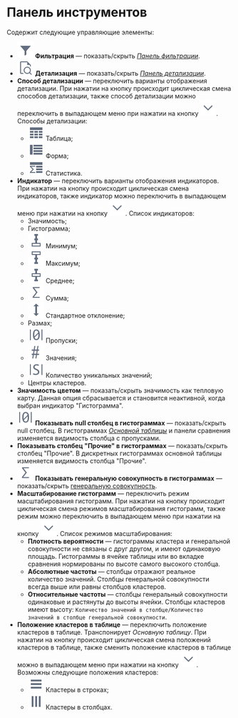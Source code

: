 # Панель инструментов

Содержит следующие управляющие элементы:

* ![Фильтрация](../../images/icons/toolbar-controls/filter_default.svg) **Фильтрация** — показать/скрыть [*Панель фильтрации*](./filter-panel.md).
* ![Детализация](../../images/icons/toolbar-controls/show-fast-viewer_default.svg) **Детализация** — показать/скрыть [*Панель детализации*](./details.md).
* **Способ детализации** — переключить варианты отображения детализации. При нажатии на кнопку происходит циклическая смена способов детализации, также способ детализации можно переключить в выпадающем меню при нажатии на кнопку ![Раскрыть](../../images/icons/toolbar-controls/down_default.svg). Способы детализации:
  * ![Таблица](../../images/icons/cube/detailing/browse_default.svg) Таблица;
  * ![Форма](../../images/icons/cube/detailing/form_default.svg) Форма;
  * ![Статистика](../../images/icons/cube/detailing/stat_default.svg) Статистика.
* **Индикатор** — переключить варианты отображения индикаторов. При нажатии на кнопку происходит циклическая смена индикаторов, также индикатор можно переключить в выпадающем меню при нажатии на кнопку ![Раскрыть](../../images/icons/toolbar-controls/down_default.svg). Список индикаторов:
  * Значимость;
  * Гистограмма;
  * ![Минимум](../../images/icons/toolbar-controls/min_default.svg) Минимум;
  * ![Максимум](../../images/icons/toolbar-controls/max_default.svg) Максимум;
  * ![Среднее](../../images/icons/toolbar-controls/avg_default.svg) Среднее;
  * ![Сумма](../../images/icons/toolbar-controls/sum_default.svg) Сумма;
  * ![Стандартное отклонение](../../images/icons/toolbar-controls/stddev_default.svg) Стандартное отклонение;
  * Размах;
  * ![Пропуски](../../images/icons/toolbar-controls/null-count_default.svg) Пропуски;
  * ![Значения](../../images/icons/toolbar-controls/count_default.svg) Значения;
  * ![Количество уникальных значений](../../images/icons/toolbar-controls/unique-count_default.svg) Количество уникальных значений;
  * Центры кластеров.
* **Значимость цветом** — показать/скрыть значимость как тепловую карту. Данная опция сбрасывается и становится неактивной, когда выбран индикатор "Гистограмма".
* ![Показывать null столбец в гистограммах](../../images/icons/toolbar-controls/null-count_default.svg) **Показывать null столбец в гистограммах** — показать/скрыть null столбец. В гистограммах [*Основной таблицы*](./main-table.md) и панели сравнения изменяется видимость столбца с пропусками.
* **Показывать столбец "Прочие" в гистограммах** — показать/скрыть столбец "Прочие". В дискретных гистограммах основной таблицы изменяется видимость столбца "Прочие".
* ![Показывать генеральную совокупность в гистограммах](../../images/icons/toolbar-controls/sum_default.svg) **Показывать генеральную совокупность в гистограммах** — показать/скрыть [генеральную совокупность](https://wiki.loginom.ru/articles/general-population.html).
* **Масштабирование гистограмм** — переключить режим масштабирования гистограмм. При нажатии на кнопку происходит циклическая смена режимов масштабирования гистограмм, также режим можно переключить в выпадающем меню при нажатии на кнопку ![Раскрыть](../../images/icons/toolbar-controls/down_default.svg). Список режимов масштабирования:
  * **Плотность вероятности** — гистограммы кластера и генеральной совокупности не связаны с друг другом, и имеют одинаковую площадь. Гистограммы в ячейке таблицы или во вкладке сравнения нормированы по высоте самого высокого столбца.
  * **Абсолютные частоты** — столбцы отражают реальное количество значений. Столбцы генеральной совокупности всегда выше или равны столбцов кластеров.
  * **Относительные частоты** — столбцы генеральный совокупности одинаковые и растянуты до высоты ячейки. Столбцы кластеров имеют высоту: `Количество значений в столбце/Количество значений в столбце генеральной совокупности`.
* **Положение кластеров в таблице** — переключить положение кластеров в таблице. Транспонирует *Основную таблицу*. При нажатии на кнопку происходит циклическая смена положений кластеров в таблице, также сменить положение кластеров в таблице можно в выпадающем меню при нажатии на кнопку ![Раскрыть](../../images/icons/toolbar-controls/down_default.svg). Возможны следующие положения кластеров:
  * ![Кластеры в строках](../../images/icons/toolbar-controls/rows_default.svg) Кластеры в строках;
  * ![Кластеры в столбцах](../../images/icons/toolbar-controls/columns_default.svg) Кластеры в столбцах.
